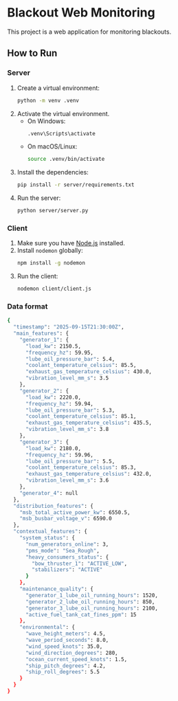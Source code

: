 # Blackout Web Monitoring

This project is a web application for monitoring blackouts.

## How to Run

### Server

1.  Create a virtual environment:
    ```bash
    python -m venv .venv
    ```
2.  Activate the virtual environment.
    - On Windows:
      ```bash
      .venv\Scripts\activate
      ```
    - On macOS/Linux:
      ```bash
      source .venv/bin/activate
      ```
3.  Install the dependencies:
    ```bash
    pip install -r server/requirements.txt
    ```
4.  Run the server:
    ```bash
    python server/server.py
    ```

### Client

1.  Make sure you have [Node.js](https://nodejs.org/) installed.
2.  Install `nodemon` globally:
    ```bash
    npm install -g nodemon
    ```
3.  Run the client:
    ```bash
    nodemon client/client.js
    ```

### Data format 
```bash
{
  "timestamp": "2025-09-15T21:30:00Z",
  "main_features": {
    "generator_1": {
      "load_kw": 2150.5,
      "frequency_hz": 59.95,
      "lube_oil_pressure_bar": 5.4,
      "coolant_temperature_celsius": 85.5,
      "exhaust_gas_temperature_celsius": 430.0,
      "vibration_level_mm_s": 3.5
    },
    "generator_2": {
      "load_kw": 2220.0,
      "frequency_hz": 59.94,
      "lube_oil_pressure_bar": 5.3,
      "coolant_temperature_celsius": 85.1,
      "exhaust_gas_temperature_celsius": 435.5,
      "vibration_level_mm_s": 3.8
    },
    "generator_3": {
      "load_kw": 2180.0,
      "frequency_hz": 59.96,
      "lube_oil_pressure_bar": 5.5,
      "coolant_temperature_celsius": 85.3,
      "exhaust_gas_temperature_celsius": 432.0,
      "vibration_level_mm_s": 3.6
    },
    "generator_4": null
  },
  "distribution_features": {
    "msb_total_active_power_kw": 6550.5,
    "msb_busbar_voltage_v": 6590.0
  },
  "contextual_features": {
    "system_status": {
      "num_generators_online": 3,
      "pms_mode": "Sea_Rough",
      "heavy_consumers_status": {
        "bow_thruster_1": "ACTIVE_LOW",
        "stabilizers": "ACTIVE"
      }
    },
    "maintenance_quality": {
      "generator_1_lube_oil_running_hours": 1520,
      "generator_2_lube_oil_running_hours": 850,
      "generator_3_lube_oil_running_hours": 2100,
      "active_fuel_tank_cat_fines_ppm": 15
    },
    "environmental": {
      "wave_height_meters": 4.5,
      "wave_period_seconds": 8.0,
      "wind_speed_knots": 35.0,
      "wind_direction_degrees": 280,
      "ocean_current_speed_knots": 1.5,
      "ship_pitch_degrees": 4.2,
      "ship_roll_degrees": 5.5
    }
  }
}
```
